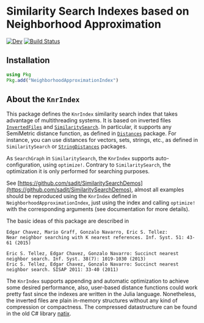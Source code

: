 # Similarity Search Indexes based on Neighborhood Approximation

[![Dev](https://img.shields.io/badge/docs-dev-blue.svg)](https://sadit.github.io/NeighborhoodApproximationIndex.jl/dev)
[![Build Status](https://github.com/sadit/NeighborhoodApproximationIndex.jl/workflows/CI/badge.svg)](https://github.com/sadit/NeighborhoodApproximationIndex.jl/actions)


## Installation

```julia
using Pkg
Pkg.add("NeighborhoodApproximationIndex")

```

## About the `KnrIndex`

This package defines the `KnrIndex` similarity search index that takes advantage of multithreading systems.
It is based on inverted files [`InvertedFiles`](https://github.com/sadit/InvertedFiles.jl) and [`SimilaritySearch`](https://github.com/sadit/SimilaritySearch.jl).
In particular, it supports any SemiMetric distance function, as defined in [`Distances`](https://github.com/JuliaStats/Distances.jl) package. For instance, you can use distances for vectors, sets, strings, etc.,
as defined in `SimilaritySearch` or [`StringDistances`](https://github.com/matthieugomez/StringDistances.jl) packages.

As `SearchGraph` in `SimilaritySearch`, the `KnrIndex` supports auto-configuration, using `optimize!`. Contrary to `SimilaritySearch`, the optimization it is only performed for searching purposes.

See [https://github.com/sadit/SimilaritySearchDemos](https://github.com/sadit/SimilaritySearchDemos), almost all examples should be reproduced using the `KnrIndex` defined in `NeighborhoodApproximationIndex`,
just using the index and calling `optimize!` with the corresponding arguments (see documentation for more details).

The basic ideas of this package are described in  

```
Edgar Chavez, Mario Graff, Gonzalo Navarro, Eric S. Tellez:
Near neighbor searching with K nearest references. Inf. Syst. 51: 43-61 (2015)

Eric S. Tellez, Edgar Chavez, Gonzalo Navarro: Succinct nearest neighbor search. Inf. Syst. 38(7): 1019-1030 (2013)
Eric S. Tellez, Edgar Chavez, Gonzalo Navarro: Succinct nearest neighbor search. SISAP 2011: 33-40 (2011)

```

The `KnrIndex` supports appending and automatic optimization to achieve some desired performance, also, user-based distance functions could work pretty fast since the indexes are written in the Julia language.
Nonetheless, the inverted files are plain in-memory structures without any kind of compression or compactness. The compressed datastructure can be found in the old C# library [natix](https://github.com/sadit/natix).
